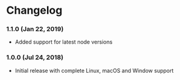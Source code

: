 # Changelog

### 1.1.0 (Jan 22, 2019)

- Added support for latest node versions


### 1.0.0 (Jul 24, 2018)

- Initial release with complete Linux, macOS and Window support

